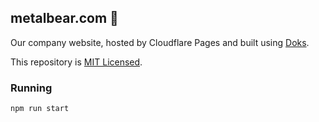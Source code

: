 ## metalbear.com 🐻

Our company website, hosted by Cloudflare Pages and built using [Doks](https://getdoks.org/).

This repository is [MIT Licensed](LICENSE).


### Running
`npm run start`
